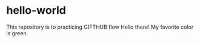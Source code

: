 # hello-world
This repository is to practicing GIFTHUB flow
Hello there! My favorite color is green.
